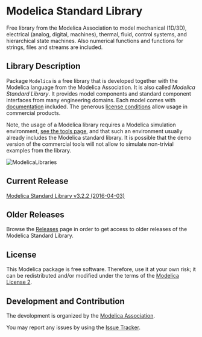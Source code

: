 # Modelica Standard Library

Free library from the Modelica Association to model mechanical (1D/3D), electrical (analog, digital, machines), thermal, fluid, control systems, and hierarchical state machines. Also numerical functions and functions for strings, files and streams are included.

## Library Description

Package `Modelica` is a free library that is developed together with the Modelica language from the Modelica Association. It is also called *Modelica Standard Library*. It provides model components and standard component interfaces from many engineering domains. Each model comes with [documentation](https://modelica.github.io/Modelica/) included. The generous [license conditions](https://www.modelica.org/licenses/ModelicaLicense2) allow usage in commercial products.

Note, the usage of a Modelica library requires a Modelica simulation environment, [see the tools page](https://www.modelica.org/tools/), and that such an environment usually already includes the Modelica standard library. It is possible that the demo version of the commercial tools will not allow to simulate non-trivial examples from the library.

![ModelicaLibraries](Modelica/Resources/Images/UsersGuide/ModelicaLibraries.png)


## Current Release

[Modelica Standard Library v3.2.2 (2016-04-03)](../../releases/tag/v3.2.2)

## Older Releases

Browse the [Releases](../../releases) page in order to get access to older releases of the Modelica Standard Library.

## License

This Modelica package is free software. Therefore, use it at your own risk;
it can be redistributed and/or modified under the terms of the [Modelica License 2](https://modelica.org/licenses/ModelicaLicense2).

## Development and Contribution
The devolopment is organized by the [Modelica Association](https://www.modelica.org/association).

You may report any issues by using the [Issue Tracker](../../issues).
